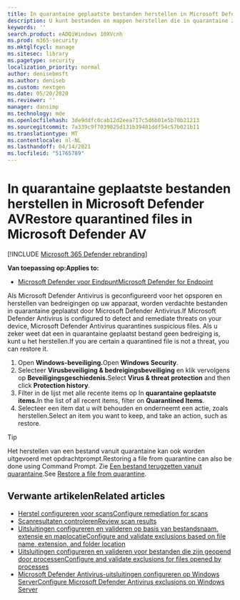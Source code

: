 ```yaml
---
title: In quarantaine geplaatste bestanden herstellen in Microsoft Defender AV
description: U kunt bestanden en mappen herstellen die in quarantaine zijn geplaatst door Microsoft Defender AV.
keywords: ''
search.product: eADQiWindows 10XVcnh
ms.prod: m365-security
ms.mktglfcycl: manage
ms.sitesec: library
ms.pagetype: security
localization_priority: normal
author: denisebmsft
ms.author: deniseb
ms.custom: nextgen
ms.date: 05/20/2020
ms.reviewer: ''
manager: dansimp
ms.technology: mde
ms.openlocfilehash: 3de9ddfc0cab12d2eea717c5d6b01e5b70b21213
ms.sourcegitcommit: 7a339c9f7039825d131b39481ddf54c57b021b11
ms.translationtype: MT
ms.contentlocale: nl-NL
ms.lasthandoff: 04/14/2021
ms.locfileid: "51765789"
---
```

# <a name="restore-quarantined-files-in-microsoft-defender-av"></a><span data-ttu-id="e559f-103">In quarantaine geplaatste bestanden herstellen in Microsoft Defender AV</span><span class="sxs-lookup"><span data-stu-id="e559f-103">Restore quarantined files in Microsoft Defender AV</span></span>

[!INCLUDE [Microsoft 365 Defender rebranding](../../includes/microsoft-defender.md)]


<span data-ttu-id="e559f-104">**Van toepassing op:**</span><span class="sxs-lookup"><span data-stu-id="e559f-104">**Applies to:**</span></span>

- [<span data-ttu-id="e559f-105">Microsoft Defender voor Eindpunt</span><span class="sxs-lookup"><span data-stu-id="e559f-105">Microsoft Defender for Endpoint</span></span>](/microsoft-365/security/defender-endpoint/)

<span data-ttu-id="e559f-106">Als Microsoft Defender Antivirus is geconfigureerd voor het opsporen en herstellen van bedreigingen op uw apparaat, worden verdachte bestanden in quarantaine geplaatst door Microsoft Defender Antivirus.</span><span class="sxs-lookup"><span data-stu-id="e559f-106">If Microsoft Defender Antivirus is configured to detect and remediate threats on your device, Microsoft Defender Antivirus quarantines suspicious files.</span></span> <span data-ttu-id="e559f-107">Als u zeker weet dat een in quarantaine geplaatst bestand geen bedreiging is, kunt u het herstellen.</span><span class="sxs-lookup"><span data-stu-id="e559f-107">If you are certain a quarantined file is not a threat, you can restore it.</span></span>

1. <span data-ttu-id="e559f-108">Open **Windows-beveiliging.**</span><span class="sxs-lookup"><span data-stu-id="e559f-108">Open **Windows Security**.</span></span>
2. <span data-ttu-id="e559f-109">Selecteer **Virusbeveiliging & bedreigingsbeveiliging** en klik vervolgens op **Beveiligingsgeschiedenis.**</span><span class="sxs-lookup"><span data-stu-id="e559f-109">Select **Virus & threat protection** and then click **Protection history**.</span></span>
3. <span data-ttu-id="e559f-110">Filter in de lijst met alle recente items op In **quarantaine geplaatste items.**</span><span class="sxs-lookup"><span data-stu-id="e559f-110">In the list of all recent items, filter on **Quarantined Items**.</span></span>
4. <span data-ttu-id="e559f-111">Selecteer een item dat u wilt behouden en onderneemt een actie, zoals herstellen.</span><span class="sxs-lookup"><span data-stu-id="e559f-111">Select an item you want to keep, and take an action, such as restore.</span></span>

> [!TIP]
> <span data-ttu-id="e559f-112">Het herstellen van een bestand vanuit quarantaine kan ook worden uitgevoerd met opdrachtprompt.</span><span class="sxs-lookup"><span data-stu-id="e559f-112">Restoring a file from quarantine can also be done using Command Prompt.</span></span> <span data-ttu-id="e559f-113">Zie [Een bestand terugzetten vanuit quarantaine](/windows/security/threat-protection/microsoft-defender-atp/respond-file-alerts#restore-file-from-quarantine).</span><span class="sxs-lookup"><span data-stu-id="e559f-113">See [Restore a file from quarantine](/windows/security/threat-protection/microsoft-defender-atp/respond-file-alerts#restore-file-from-quarantine).</span></span> 

## <a name="related-articles"></a><span data-ttu-id="e559f-114">Verwante artikelen</span><span class="sxs-lookup"><span data-stu-id="e559f-114">Related articles</span></span>

- [<span data-ttu-id="e559f-115">Herstel configureren voor scans</span><span class="sxs-lookup"><span data-stu-id="e559f-115">Configure remediation for scans</span></span>](configure-remediation-microsoft-defender-antivirus.md)
- [<span data-ttu-id="e559f-116">Scanresultaten controleren</span><span class="sxs-lookup"><span data-stu-id="e559f-116">Review scan results</span></span>](review-scan-results-microsoft-defender-antivirus.md)
- [<span data-ttu-id="e559f-117">Uitsluitingen configureren en valideren op basis van bestandsnaam, extensie en maplocatie</span><span class="sxs-lookup"><span data-stu-id="e559f-117">Configure and validate exclusions based on file name, extension, and folder location</span></span>](configure-extension-file-exclusions-microsoft-defender-antivirus.md)
- [<span data-ttu-id="e559f-118">Uitsluitingen configureren en valideren voor bestanden die zijn geopend door processen</span><span class="sxs-lookup"><span data-stu-id="e559f-118">Configure and validate exclusions for files opened by processes</span></span>](configure-process-opened-file-exclusions-microsoft-defender-antivirus.md)
- [<span data-ttu-id="e559f-119">Microsoft Defender Antivirus-uitsluitingen configureren op Windows Server</span><span class="sxs-lookup"><span data-stu-id="e559f-119">Configure Microsoft Defender Antivirus exclusions on Windows Server</span></span>](configure-server-exclusions-microsoft-defender-antivirus.md)